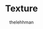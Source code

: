 ---
title: "Texture"
github: https://github.com/thelehhman/texture
demo: https://thelehhman.com/texture/
author: thelehhman
ssg:
  - Jekyll
cms:
  - No Cms
---